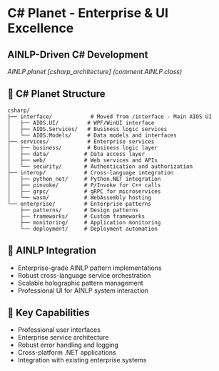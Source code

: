 # C# Planet - Enterprise & UI Excellence
## AINLP-Driven C# Development
*AINLP.planet [csharp_architecture] (comment.AINLP.class)*

## 🏢 **C# Planet Structure**
```
csharp/
├── interface/            # Moved from /interface - Main AIOS UI
│   ├── AIOS.UI/         # WPF/WinUI interface
│   ├── AIOS.Services/   # Business logic services
│   └── AIOS.Models/     # Data models and interfaces
├── services/            # Enterprise services
│   ├── business/        # Business logic layer
│   ├── data/           # Data access layer
│   ├── web/            # Web services and APIs
│   └── security/       # Authentication and authorization
├── interop/            # Cross-language integration
│   ├── python_net/     # Python.NET integration
│   ├── pinvoke/        # P/Invoke for C++ calls
│   ├── grpc/           # gRPC for microservices
│   └── wasm/           # WebAssembly hosting
└── enterprise/         # Enterprise patterns
    ├── patterns/       # Design patterns
    ├── frameworks/     # Custom frameworks
    ├── monitoring/     # Application monitoring
    └── deployment/     # Deployment automation
```

## 🧠 **AINLP Integration**
- Enterprise-grade AINLP pattern implementations
- Robust cross-language service orchestration
- Scalable holographic pattern management
- Professional UI for AINLP system interaction

## 🚀 **Key Capabilities**
- Professional user interfaces
- Enterprise service architecture
- Robust error handling and logging
- Cross-platform .NET applications
- Integration with existing enterprise systems
